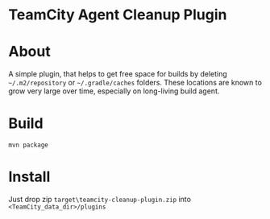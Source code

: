 TeamCity Agent Cleanup Plugin
=========================

# About

A simple plugin, that helps to get free space for builds by deleting `~/.m2/repository` or `~/.gradle/caches` folders.
These locations are known to grow very large over time, especially on long-living build agent.

# Build
`mvn package`

# Install
Just drop zip `target\teamcity-cleanup-plugin.zip` into `<TeamCity_data_dir>/plugins`
